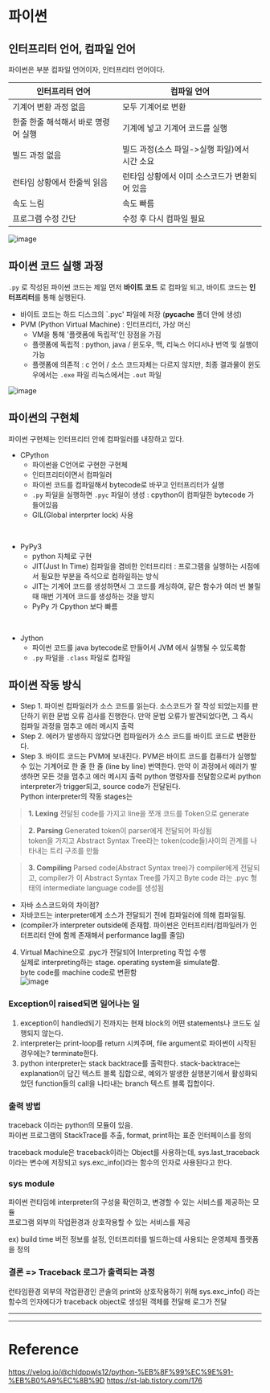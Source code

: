 # 파이썬 
## 인터프리터 언어, 컴파일 언어
파이썬은 부분 컴파일 언어이자, 인터프리터 언어이다.

|인터프리터 언어|컴파일 언어|
|-------|--------|
|기계어 변환 과정 없음|모두 기계어로 변환|
|한줄 한줄 해석해서 바로 명령어 실행|기계에 넣고 기계어 코드를 실행|
|빌드 과정 없음| 빌드 과정(소스 파일->실행 파일)에서 시간 소요|
|런타임 상황에서 한줄씩 읽음|런타임 상황에서 이미 소스코드가 변환되어 있음|
|속도 느림|속도 빠름|
|프로그램 수정 간단|수정 후 다시 컴파일 필요|

![image](https://github.com/0sun-creater/2023-CS-Study/assets/54173210/bc5e1aef-f390-46f4-af98-e10eb77789e4)


## 파이썬 코드 실행 과정
`.py` 로 작성된 파이썬 코드는 제일 먼저 **바이트 코드** 로 컴파일 되고, 바이트 코드는 **인터프리터**를 통해 실행된다.
- 바이트 코드는 하드 디스크의 `.pyc' 파일에 저장  (__pycache__ 폴더 안에 생성)
- PVM (Python Virtual Machine) : 인터프리터, 가상 머신
  - VM을 통해 '플랫폼에 독립적'인 장점을 가짐
  - 플랫폼에 독립적 : python, java / 윈도우, 맥, 리눅스 어디서나 번역 및 실행이 가능
  - 플랫폼에 의존적 : c 언어 / 소스 코드자체는 다르지 않지만, 최종 결과물이 윈도우에서는 `.exe` 파일 리눅스에서는 `.out` 파일

![image](https://github.com/0sun-creater/2023-CS-Study/assets/54173210/85c48b3c-cb14-4c5a-b43d-be0905030e79)

## 파이썬의 구현체
파이썬 구현체는 인터프리터 안에 컴파일러를 내장하고 있다.
- CPython
  - 파이썬을 C언어로 구현한 구현체
  - 인터프리터이면서 컴파일러
  - 파이썬 코드를 컴파일해서 bytecode로 바꾸고 인터프리터가 실행
  - `.py` 파일을 실행하면 `.pyc` 파일이 생성 : cpython이 컴파일한 bytecode 가 들어있음
  - GIL(Global interprter lock) 사용
</br>

- PyPy3
  - python 자체로 구현 
  - JIT(Just In Time) 컴파일을 겸비한 인터프리터 : 프로그램을 실행하는 시점에서 필요한 부분을 즉석으로 컴하일하는 방식
  - JIT는 기계어 코드를 생성하면서 그 코드를 캐싱하여, 같은 함수가 여러 번 불릴 때 매번 기계어 코드를 생성하는 것을 방지
  - PyPy 가 Cpython 보다 빠름
</br>

- Jython
  - 파이썬 코드를 java bytecode로 만들어서 JVM 에서 실행될 수 있도록함
  - `.py` 파일을 `.class` 파일로 컴파일

## 파이썬 작동 방식
- Step 1. 파이썬 컴파일러가 소스 코드를 읽는다. 소스코드가 잘 작성 되었는지를 판단하기 위한 문법 오류 검사를 진행한다.
   만약 문법 오류가 발견되었다면, 그 즉시 컴파일 과정을 멈추고 에러 메시지 출력
- Step 2. 에러가 발생하지 않았다면 컴파일러가 소스 코드를 바이트 코드로 변환한다.
- Step 3. 바이트 코드는 PVM에 보내진다. PVM은 바이트 코드를 컴퓨터가 실행할 수 있는 기계어로 한 줄 한 줄 (line by line) 번역한다.
   만약 이 과정에서 에러가 발생하면 모든 것을 멈추고 에러 메시지 출력
python 명령자를 전달함으로써 python interpreter가 trigger되고, source code가 전달된다.  
Python interpreter의 작동 stages는   
> **1. Lexing**
> 전달된 code를 가지고 line을 쪼개 코드를 Token으로 generate  

> **2. Parsing**
Generated token이 parser에게 전달되어 파싱됨  
token을 가지고 Abstract Syntax Tree라는 token(code들)사이의 관계를 나타내는 트리 구조를 만듦  

> **3. Compiling**
Parsed code(Abstract Syntax tree)가 compiler에게 전달되고, compiler가 이 Abstract Syntax Tree를 가지고 Byte code 라는 .pyc 형태의 intermediate language code를 생성됨

  - 자바 소스코드와의 차이점?  
  - 자바코드는 interpreter에게 소스가 전달되기 전에 컴파일러에 의해 컴파일됨. 
  - (compiler가 interpreter outside에 존재함. 파이썬은 인터프리터/컴파일러가 인터프리터 안에 함께 존재해서 performance lag를 줄임)

4) Virtual Machine으로 .pyc가 전달되어 Interpreting 작업 수행  
실제로 interpreting하는 stage. operating system을 simulate함.  
byte code를 machine code로 변환함  
![image](https://github.com/0sun-creater/2023-CS-Study/assets/54173210/046bc01d-e10c-48d3-bc7e-c785b07b3d7c)


### Exception이 raised되면 일어나는 일

1. exception이 handled되기 전까지는 현재 block의 어떤 statements나 코드도 실행되지 않는다.  
2. interpreter는 print-loop를 return 시켜주며, file argument로 파이썬이 시작된 경우에는? terminate한다.  
3. python interpreter는 stack backtrace를 출력한다.
stack-backtrace는 explanation이 담긴 텍스트 블록 집합으로, 예외가 발생한 실행분기에서 활성화되었던 function들의 call을 나타내는 branch 텍스트 블록 집합이다.  

### 출력 방법
traceback 이라는 python의 모듈이 있음.   
파이썬 프로그램의 StackTrace를 추출, format, print하는 표준 인터페이스를 정의  

traceback module은 traceback이라는 Object를 사용하는데, sys.last_traceback이라는 변수에 저장되고 sys.exc_info()라는 함수의 인자로 사용된다고 한다.  

### sys module
파이썬 런타임에 interpreter의 구성을 확인하고, 변경할 수 있는 서비스를 제공하는 모듈  
프로그램 외부의 작업환경과 상호작용할 수 있는 서비스를 제공  

ex) build time 버전 정보를 설정, 인터프리터를 빌드하는데 사용되는 운영체제 플랫폼을 정의  

### 결론 => Traceback 로그가 출력되는 과정
런타임환경 외부의 작업환경인 콘솔의 print와 상호작용하기 위해 sys.exc_info() 라는 함수의 인자에다가 traceback object로 생성된 객체를 전달해 로그가 전달   



--------
--------
# Reference
https://velog.io/@chldppwls12/python-%EB%8F%99%EC%9E%91-%EB%B0%A9%EC%8B%9D
https://st-lab.tistory.com/176
